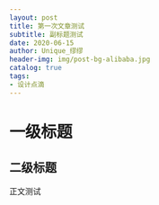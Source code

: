 ```yaml
---
layout: post
title: 第一次文章测试
subtitle: 副标题测试
date: 2020-06-15
author: Unique_缪缪
header-img: img/post-bg-alibaba.jpg
catalog: true
tags:
- 设计点滴
---
```

# 一级标题
## 二级标题
正文测试
